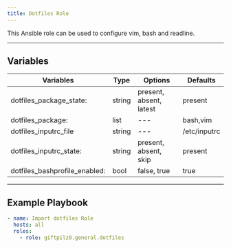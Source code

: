 ```yaml
---
title: Dotfiles Role
---
```


This Ansible role can be used to configure vim, bash and readline.

______________________________________________________________________

## Variables

| Variables                     | Type   | Options                 | Defaults     |
| ----------------------------- | ------ | ----------------------- | ------------ |
| dotfiles_package_state:       | string | present, absent, latest | present      |
| dotfiles_package:             | list   | ---                     | bash,vim     |
| dotfiles_inputrc_file         | string | ---                     | /etc/inputrc |
| dotfiles_inputrc_state:       | string | present, absent, skip   | present      |
| dotfiles_bashprofile_enabled: | bool   | false, true             | true         |

______________________________________________________________________

## Example Playbook

```yaml
- name: Import dotfiles Role
  hosts: all
  roles:
    - role: giftpilz0.general.dotfiles
```
